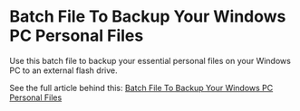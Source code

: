 # Batch File To Backup Your Windows PC Personal Files

Use this batch file to backup your essential personal files on your Windows PC to an external flash drive.

See the full article behind this:
[Batch File To Backup Your Windows PC Personal Files](https://medium.com/@markwkiehl/batch-file-to-backup-your-windows-pc-personal-files-a45f8320ae9d)


